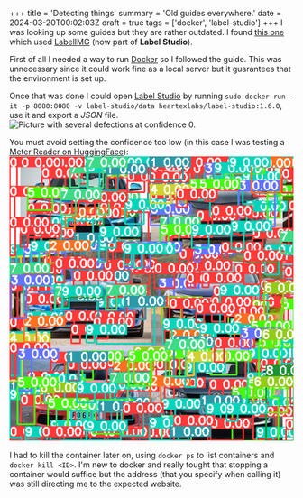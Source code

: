 +++
title = 'Detecting things'
summary = 'Old guides everywhere.'
date = 2024-03-20T00:02:03Z
draft = true
tags = ['docker', 'label-studio']
+++
I was looking up some guides but they are rather outdated. I found [this one](https://betterdatascience.com/detect-license-plates-with-yolo/) which used [LabelIMG](https://github.com/HumanSignal/labelImg) (now  part of **Label Studio**).

First of all I needed a way to run [Docker](https://docs.docker.com/get-docker/) so I followed the guide. This was unnecessary since it could work fine as a local server but it guarantees that the environment is set up.

Once that was done I could open [Label Studio](https://github.com/HumanSignal/label-studio) by running `sudo docker run -it -p 8080:8080 -v label-studio/data heartexlabs/label-studio:1.6.0`, use it and export a *JSON* file.
![Picture with several defections at confidence 0.](2024-03-20.png)


You must avoid setting the confidence too low (in this case I was testing a [Meter Reader on HuggingFace](https://huggingface.co/spaces/youssefboutaleb/Yolov8_meter)):
![Picture with several defections at confidence 0.](mess_yolo_mnist.png)

I had to kill the container later on, using `docker ps` to list containers and `docker kill <ID>`. I'm new to docker and really tought that stopping a container would suffice but the address (that you specify when calling it) was still directing me to the expected website.
